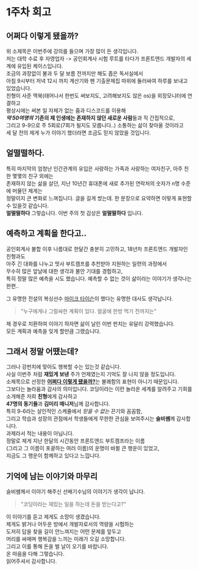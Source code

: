 # 1주차 회고

## 어쩌다 이렇게 됐을까?

위 소제목은 이번주에 강의를 들으며 가장 많이 든 생각입니다.  
저는 대학 수료 후 자영업자 -> 공인회계사 시험 루트를 타다가 프론트엔드 개발자의 세계에 유입된 케이스입니다.  
조금의 과장없이 불과 두 달 보름 전까지만 해도 좁은 독서실에서  
아침 9시부터 저녁 12시 까지 계산기와 펜 기출문제집 따위에 둘러싸여 하루를 보내고 있었습니다.  
친형이 사준 맥북(태어나서 한번도 써보지도, 고려해보지도 않은 os)을 외장모니터에 연결하고  
평상시에는 써본 일 자체가 없는 줌과 디스코드를 이용해  
**_약 50여명의_** **기존의 제 인생에는 존재하지 않던 새로운 사람**들과 직 간접적으로,  
그리고 9-9으로 주 5회로(7회가 될지도 모릅니다..) 소통하는 삶이 찾아올 것이라고  
세 달 전의 제게 누가 이야기 했더라면 조금도 믿지 않았을 것입니다.

## 얼떨떨하다.

특히 마지막의 엄청난 인간관계의 유입은 사랑하는 가족과 사랑하는 여자친구, 아주 친한 몇몇의 친구 외에는  
존재하지 않는 삶을 살던, 지난 10년간 휴대폰에 새로 추가된 연락처의 숫자가 n명 수준에 머물던 제게는  
정말이지 큰 변화로 느껴집니다.
글을 길게 썼는데. 한 문장으로 요약하면 이렇게 표현할 수 있을것 같습니다.  
**얼떨떨하다**
그렇습니다. 이번 주의 첫 감상은 **얼떨떨하다** 입니다.

## 예측하고 계획을 한다고..

공인회계사 불합 이후 나름대로 한달간 충분히 고민하고, 18년차 프론트엔드 개발자인 친형과도  
아주 긴 대화를 나누고 멋사 부트캠프를 추천받아 지원하는 일련의 과정에서  
무수히 많은 앞날에 대한 생각과 불안 기대를 경험하고,  
특히 정말 많은 예측을 시도 했습니다. 예측할 수 없는 것이 삶이라는 이야기가 생각나는 한편..

그 유명한 전설의 복싱선수 [마이크 타이슨](https://en.wikipedia.org/wiki/Mike_Tyson)이 했다는 유명한 대사도 생각납니다.

> "누구에게나 그럴싸한 계획이 있다. 얼굴에 한방 먹기 전까지는"

제 경우로 치환하여 이야기 하자면 삶이 날린 이번 펀치는 유달리 강력했습니다.  
모든 계획과 예측을 잊게 할만큼 그랬습니다.

## 그래서 정말 어땠는데?

그러나 강펀치에 맞아도 행복할 수는 있는것 같습니다.  
사실 이번주 처럼 **재밌게 보낸** 주가 언제였는지 기억도 잘 나지 않을 정도입니다.  
소제목으로 선정한 [**어쩌다 이렇게 됐을까?**](#어쩌다-이렇게-됐을까)는 불쾌함의 표현이 아니기 때문입니다.  
그보다는 놀라움과 감사의 의미입니다.
코딩이라는 이런 놀라운 세계를 알려주고 기회를 소개해준 저희 **친형**에게 감사하고  
**47명의 동기들**과 **김미리 매니저**님께 감사합니다.  
특히 9-6라는 살인적인 스케쥴에서 _믿을 수 없는_ 끈기와 꼼꼼함,  
그리고 학습과 성장의 관점에서 학생들에게 무한한 관심을 보여주시는 **슬비쌤**께 감사합니다.  
과제라서 적는 내용이 아닙니다.  
정말로 제게 지난 한달의 시간동안 프론트엔드 부트캠프라는 이름  
(그리고 그 이름이 포괄하는 여러 이름)의 운명이 바뀔 큰 행운이 있었고,  
지금도 그 행운이 함께하고 있다고 느낍니다.

## 기억에 남는 이야기와 마무리

슬비쌤께서 이야기 해주신 선배기수님의 이야기가 생각이 납니다.

> "코딩이라는 재밌는 일을 하는데 돈을 받는다고?"

이 이야기를 듣고 제게도 소망이 생겼습니다.  
제게도 밝거나 어두운 방에서 개발자로서의 역량을 시험하는  
도저히 답을 찾을 길이 안느껴지는 어떤 문제를 앞두고  
머리를 싸매며 행복감을 느끼는 미래가 오길 소망합니다.  
그리고 이를 통해 돈을 벌 날이 오기를 바랍니다.  
온 마음을 다해 그렇습니다.  
읽어주셔서 감사합니다.
